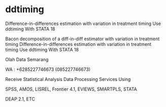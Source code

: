 # ddtiming
Difference-in-differences estimation with variation in treatment timing Use ddtiming With STATA 18

Bacon decomposition of a diff-in-diff estimator with variation in treatment timing Difference-in-differences estimation with variation in treatment timing Use ddtiming With STATA 18

Olah Data Semarang

WA : +6285227746673 (085227746673)

Receive Statistical Analysis Data Processing Services Using

SPSS, AMOS, LISREL, Frontier 4.1, EVIEWS, SMARTPLS, STATA

DEAP 2.1, ETC
